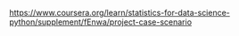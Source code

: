 https://www.coursera.org/learn/statistics-for-data-science-python/supplement/fEnwa/project-case-scenario
